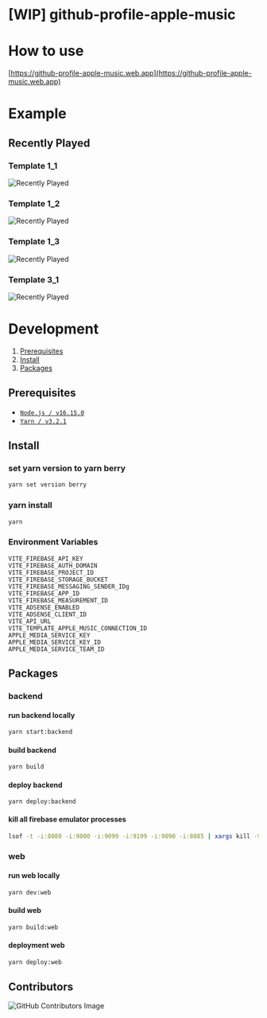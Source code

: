 # [WIP] github-profile-apple-music

# How to use

[https://github-profile-apple-music.web.app](https://github-profile-apple-music.web.app)

# Example

## Recently Played

### Template 1_1
![Recently Played](https://github-profile-apple-music.web.app/api/v1/users/QlZxArE7rQOAz6uaarxM/recent/played/tracks)

### Template 1_2
![Recently Played](https://github-profile-apple-music.web.app/api/v1/users/QlZxArE7rQOAz6uaarxM/recent/played/tracks?template=template_1_2)

### Template 1_3
![Recently Played](https://github-profile-apple-music.web.app/api/v1/users/QlZxArE7rQOAz6uaarxM/recent/played/tracks?template=template_1_3)

### Template 3_1
![Recently Played](https://github-profile-apple-music.web.app/api/v1/users/QlZxArE7rQOAz6uaarxM/recent/played/tracks?template=template_3_1)

# Development

1. [Prerequisites](#Prerequisites)
2. [Install](#Install)
3. [Packages](#Packages)

## Prerequisites

* [`Node.js / v16.15.0`](https://nodejs.org/en/)
* [`Yarn / v3.2.1`](https://yarnpkg.com/)

## Install

### set yarn version to yarn berry

```bash
yarn set version berry
```

### yarn install

```bash
yarn
```

### Environment Variables

```text
VITE_FIREBASE_API_KEY
VITE_FIREBASE_AUTH_DOMAIN
VITE_FIREBASE_PROJECT_ID
VITE_FIREBASE_STORAGE_BUCKET
VITE_FIREBASE_MESSAGING_SENDER_IDg
VITE_FIREBASE_APP_ID
VITE_FIREBASE_MEASUREMENT_ID
VITE_ADSENSE_ENABLED
VITE_ADSENSE_CLIENT_ID
VITE_API_URL
VITE_TEMPLATE_APPLE_MUSIC_CONNECTION_ID
APPLE_MEDIA_SERVICE_KEY
APPLE_MEDIA_SERVICE_KEY_ID
APPLE_MEDIA_SERVICE_TEAM_ID
```

## Packages

### backend

#### run backend locally

```bash
yarn start:backend
```

#### build backend

```bash
yarn build
```

#### deploy backend

```shell
yarn deploy:backend
```

#### kill all firebase emulator processes

```bash
lsof -t -i:8080 -i:9000 -i:9099 -i:9199 -i:9090 -i:8085 | xargs kill -9
```

### web

#### run web locally

```bash
yarn dev:web
```

#### build web

```bash
yarn build:web
```

#### deployment web

```bash
yarn deploy:web
```

## Contributors
![GitHub Contributors Image](https://contrib.rocks/image?repo=GwonHyeok/github-profile-apple-music)
